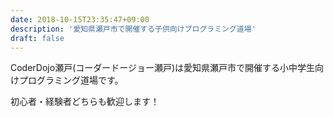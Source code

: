 ```yaml
---
date: 2018-10-15T23:35:47+09:00
description: '愛知県瀬戸市で開催する子供向けプログラミング道場'
draft: false
---
```


CoderDojo瀬戸(コーダードージョー瀬戸)は愛知県瀬戸市で開催する小中学生向けプログラミング道場です。

初心者・経験者どちらも歓迎します！
